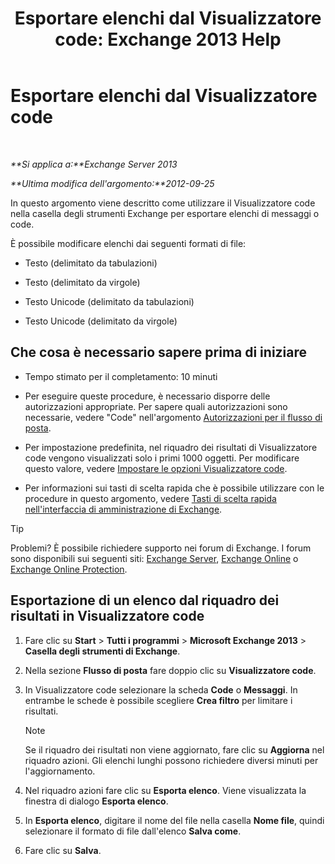 ﻿---
title: 'Esportare elenchi dal Visualizzatore code: Exchange 2013 Help'
TOCTitle: Esportare elenchi dal Visualizzatore code
ms:assetid: dcb829cd-0ffd-4ea9-ac3e-eaac5a8d1194
ms:mtpsurl: https://technet.microsoft.com/it-it/library/Bb691328(v=EXCHG.150)
ms:contentKeyID: 50481851
ms.date: 05/22/2018
mtps_version: v=EXCHG.150
ms.translationtype: MT
---

# Esportare elenchi dal Visualizzatore code

 

_**Si applica a:**Exchange Server 2013_

_**Ultima modifica dell'argomento:**2012-09-25_

In questo argomento viene descritto come utilizzare il Visualizzatore code nella casella degli strumenti Exchange per esportare elenchi di messaggi o code.

È possibile modificare elenchi dai seguenti formati di file:

  - Testo (delimitato da tabulazioni)

  - Testo (delimitato da virgole)

  - Testo Unicode (delimitato da tabulazioni)

  - Testo Unicode (delimitato da virgole)

## Che cosa è necessario sapere prima di iniziare

  - Tempo stimato per il completamento: 10 minuti

  - Per eseguire queste procedure, è necessario disporre delle autorizzazioni appropriate. Per sapere quali autorizzazioni sono necessarie, vedere "Code" nell'argomento [Autorizzazioni per il flusso di posta](mail-flow-permissions-exchange-2013-help.md).

  - Per impostazione predefinita, nel riquadro dei risultati di Visualizzatore code vengono visualizzati solo i primi 1000 oggetti. Per modificare questo valore, vedere [Impostare le opzioni Visualizzatore code](set-queue-viewer-options-exchange-2013-help.md).

  - Per informazioni sui tasti di scelta rapida che è possibile utilizzare con le procedure in questo argomento, vedere [Tasti di scelta rapida nell'interfaccia di amministrazione di Exchange](keyboard-shortcuts-in-the-exchange-admin-center-exchange-online-protection-help.md).


> [!TIP]
> Problemi? È possibile richiedere supporto nei forum di Exchange. I forum sono disponibili sui seguenti siti: <A href="https://go.microsoft.com/fwlink/p/?linkid=60612">Exchange Server</A>, <A href="https://go.microsoft.com/fwlink/p/?linkid=267542">Exchange Online</A> o <A href="https://go.microsoft.com/fwlink/p/?linkid=285351">Exchange Online Protection</A>.



## Esportazione di un elenco dal riquadro dei risultati in Visualizzatore code

1.  Fare clic su **Start** \> **Tutti i programmi** \> **Microsoft Exchange 2013** \> **Casella degli strumenti di Exchange**.

2.  Nella sezione **Flusso di posta** fare doppio clic su **Visualizzatore code**.

3.  In Visualizzatore code selezionare la scheda **Code** o **Messaggi**. In entrambe le schede è possibile scegliere **Crea filtro** per limitare i risultati.
    

    > [!NOTE]
    > Se il riquadro dei risultati non viene aggiornato, fare clic su <STRONG>Aggiorna</STRONG> nel riquadro azioni. Gli elenchi lunghi possono richiedere diversi minuti per l'aggiornamento.



4.  Nel riquadro azioni fare clic su **Esporta elenco**. Viene visualizzata la finestra di dialogo **Esporta elenco**.

5.  In **Esporta elenco**, digitare il nome del file nella casella **Nome file**, quindi selezionare il formato di file dall'elenco **Salva come**.

6.  Fare clic su **Salva**.

